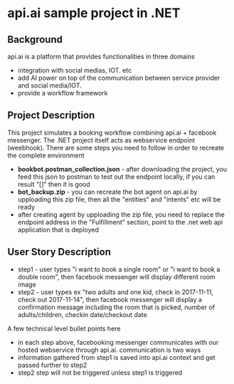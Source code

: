 # api.ai sample project in .NET
## Background 
api.ai is a platform that provides functionalities in three domains 
*  integration with social medias, IOT. etc 
*  add AI power on top of the communication between service provider and social media/IOT. 
*  provide a workflow framework

## Project Description
This project simulates a booking workflow combining api.ai + facebook messenger. The .NET project itself acts as webservice endpoint (weebhook). 
There are some steps you need to follow in order to recreate the complete environment 
*  **bookbot.postman_collection.json** - after downloading the project, you feed this json to postman to test out the endpoint locally, if you can result "[]" then it is good
*  **bot_backup.zip** - you can recreate the bot agent on api.ai by upploading this zip file, then all the "entities" and "intents" etc will be ready
*  after creating agent by upploading the zip file, you need to replace the endpoint address in the "Fulfillment" section, point to the .net web api application that is deployed

## User Story Description
*  step1 - user types "i want to book a single room" or "i want to book a double room", then facebook messenger will display different room image
*  step2 - user types ex "two adults and one kid, check in 2017-11-11, check out 2017-11-14", then facebook messenger will display a confirmation message including the room that is picked, number of adults/children, checkin date/checkout date

A few technical level bullet points here
* in each step above, facebooking messenger communicates with our hosted webservice through api.ai. communication is two ways
* information gathered from step1 is saved into api.ai context and get passed further to step2
* step2 step will not be triggered unless step1 is triggered
